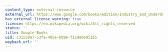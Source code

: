 ```yaml
---
content_type: external-resource
external_url: https://www.google.com/books/edition/Industry_and_Underdevelopment/4c_KelcuAUcC?hl=en&gbpv=1
has_external_license_warning: true
license: https://en.wikipedia.org/wiki/All_rights_reserved
status: ''
title: Google Books
uid: c31559a7-53fa-405e-b09e-f11deb695165
wayback_url: ''
---
```

